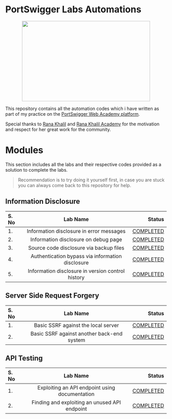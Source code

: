 # PortSwigger Labs Automations

<p align="center"><img src="https://pbs.twimg.com/media/EZB5wifXkAAK0Hg?format=png&name=large" width="400" height="250"></p>

This repository contains all the automation codes which i have written as part of my practice on the [PortSwigger Web Academy platform](https://portswigger.net/web-security). 

Special thanks to [Rana Khalil](https://twitter.com/rana__khalil) and [Rana Khalil Academy](https://academy.ranakhalil.com/) for the motivation and respect for her great work for the community.

# Modules

This section includes all the labs and their respective codes provided as a solution to complete the labs. 

> Recommendation is to try doing it yourself first, in case you are stuck you can always come back to this repository for help.

## Information Disclosure

| S. No  |          Lab Name                                       |                    Status                           | 
| :---------------- | :------: | ----: |
| 1.     | Information disclosure in error messages                |     [COMPLETED](<Information Disclosure/lab1.py>)   |  
| 2.     | Information disclosure on debug page                    |     [COMPLETED](<Information Disclosure/lab2.py>)   |  
| 3.     | Source code disclosure via backup files                 |     [COMPLETED](<Information Disclosure/lab3.py>)   |  
| 4.     | Authentication bypass via information disclosure        |     [COMPLETED](<Information Disclosure/lab4.py>)   | 
| 5.     | Information disclosure in version control history       |     [COMPLETED](<Information Disclosure/lab5.py>)   | 

## Server Side Request Forgery

| S. No  |          Lab Name                                       |                    Status                           | 
| :---------------- | :------: | ----: |
| 1.     | Basic SSRF against the local server                |     [COMPLETED](<Server Side Request Forgery/lab1.py>)   |  
| 2.     | Basic SSRF against another back-end system          |  [COMPLETED](<Server Side Request Forgery/lab2.py>)   |  


## API Testing

| S. No  |          Lab Name                                       |                    Status                           | 
| :---------------- | :------: | ----: |
| 1.     | Exploiting an API endpoint using documentation                |     [COMPLETED](<API Testing/lab1.py>)   |  
| 2.     | Finding and exploiting an unused API endpoint|     [COMPLETED](<API Testing/lab2.py>)   |  